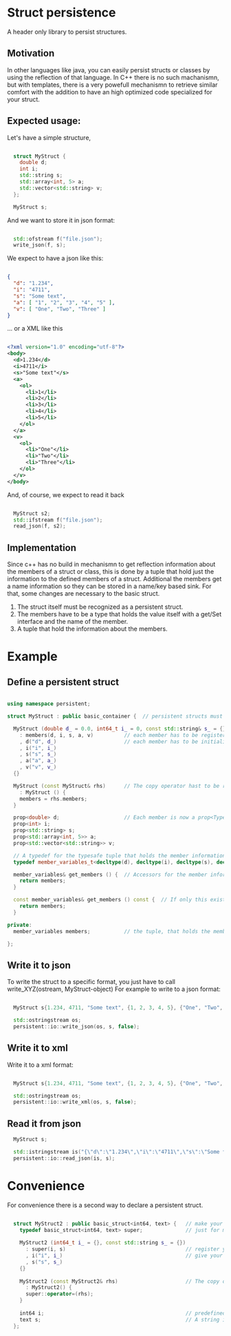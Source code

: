 # Struct persistence

A header only library to persist structures.

## Motivation

In other languages like java, you can easily persist structs or classes by using the reflection of that language.
In C++ there is no such machanismn, but with templates, there is a very powefull mechanismn to retrieve
similar comfort with the addition to have an high optimized code specialized for your struct.

## Expected usage:

Let's have a simple structure,

```c++

  struct MyStruct {
    double d;
    int i;
    std::string s;
    std::array<int, 5> a;
    std::vector<std::string> v;
  };

  MyStruct s;

```

And we want to store it in json format:

```c++

  std::ofstream f("file.json");
  write_json(f, s);

```

We expect to have a json like this:

```json

{
  "d": "1.234",
  "i": "4711",
  "s": "Some text",
  "a": [ "1", "2", "3", "4", "5" ],
  "v": [ "One", "Two", "Three" ]
}

```

... or a XML like this

```xml

<?xml version="1.0" encoding="utf-8"?>
<body>
  <d>1.234</d>
  <i>4711</i>
  <s>"Some text"</s>
  <a>
    <ol>
      <li>1</li>
      <li>2</li>
      <li>3</li>
      <li>4</li>
      <li>5</li>
    </ol>
  </a>
  <v>
    <ol>
      <li>"One"</li>
      <li>"Two"</li>
      <li>"Three"</li>
    </ol>
  </v>
</body>

```

And, of course, we expect to read it back

```c++

  MyStruct s2;
  std::ifstream f("file.json");
  read_json(f, s2);

```

## Implementation

Since c++ has no build in mechanismn to get reflection information about the members of a struct or class,
this is done by a tuple that hold just the information to the defined members of a struct.
Additional the members get a name information so they can be stored in a name/key based sink.
For that, some changes are necessary to the basic struct.

1. The struct itself must be recognized as a persistent struct.
2. The members have to be a type that holds the value itself with a get/Set interface and the name of the member.
3. A tuple that hold the information about the members.

# Example

## Define a persistent struct

```c++

using namespace persistent;

struct MyStruct : public basic_container {  // persistent structs must be subclasses of a basic_container

  MyStruct (double d_ = 0.0, int64_t i_ = 0, const std::string& s_ = {}, const std::array<int, 5>& a_ = {}, const std::vector<std::string>& v_ = {})
    : members(d, i, s, a, v)          // each member has to be registered in the members suple.
    , d("d", d_)                      // each member has to be initialized with a name and optional with a value.
    , i("i", i_)
    , s("s", s_)
    , a("a", a_)
    , v("v", v_)
  {}

  MyStruct (const MyStruct& rhs)      // The copy operator hast to be rewritten that way,
    : MyStruct () {
    members = rhs.members;
  }

  prop<double> d;                     // Each member is now a prop<Type> memeber.
  prop<int> i;
  prop<std::string> s;
  prop<std::array<int, 5>> a;
  prop<std::vector<std::string>> v;

  // A typedef for the typesafe tuple that holds the member information.
  typedef member_variables_t<decltype(d), decltype(i), decltype(s), decltype(a), decltype(v)> member_variables;

  member_variables& get_members () {  // Accessors for the member information
    return members;
  }

  const member_variables& get_members () const {  // If only this exists, the struct can only be written, but not readen.
    return members;
  }

private:
  member_variables members;           // the tuple, that holds the member information

};

```

## Write it to json

To write the struct to a specific format, you just have to call write_XYZ(ostream, MyStruct-object)
For example to write to a json format:

```c++

  MyStruct s{1.234, 4711, "Some text", {1, 2, 3, 4, 5}, {"One", "Two", "Three"}};

  std::ostringstream os;
  persistent::io::write_json(os, s, false);

```

## Write it to xml

Write it to a xml format:


```c++

  MyStruct s{1.234, 4711, "Some text", {1, 2, 3, 4, 5}, {"One", "Two", "Three"}};

  std::ostringstream os;
  persistent::io::write_xml(os, s, false);

```

## Read it from json

```c++
  MyStruct s;

  std::istringstream is("{\"d\":\"1.234\",\"i\":\"4711\",\"s\":\"Some text\",\"a\":[\"1\",\"2\",\"3\",\"4\",\"5\"],\"v\":[\"One\",\"Two\",\"Three\"]}");
  persistent::io::read_json(is, s);

```

# Convenience

For convenience there is a second way to declare a persistent struct.

```c++

  struct MyStruct2 : public basic_struct<int64, text> {   // make your struct a subclass of basic_struct and tell it your property types.
    typedef basic_struct<int64, text> super;              // just for more convenience...
  
    MyStruct2 (int64_t i_ = {}, const std::string s_ = {})
      : super(i, s)                                       // register your properties
      , i("i", i_)                                        // give your properties a name
      , s("s", s_)
    {}
  
    MyStruct2 (const MyStruct2& rhs)                      // The copy operator also has to be redefined
      : MyStruct2() {
      super::operator=(rhs);
    }
  
    int64 i;                                              // predefined properties for build in types.
    text s;                                               // A string is now a text to avoid nameing collisions
  };

```
